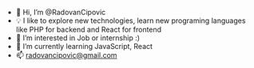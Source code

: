 - 👋 Hi, I’m @RadovanCipovic
- 💡 I like to explore new technologies, learn new programing languages like PHP for backend and React for frontend
- 👀 I’m interested in Job or internship :)
- 🌱 I’m currently learning JavaScript, React
- 📫 radovancipovic@gmail.com


<!---
RadovanCipovic/RadovanCipovic is a ✨ special ✨ repository because its `README.md` (this file) appears on your GitHub profile.
You can click the Preview link to take a look at your changes.
--->
